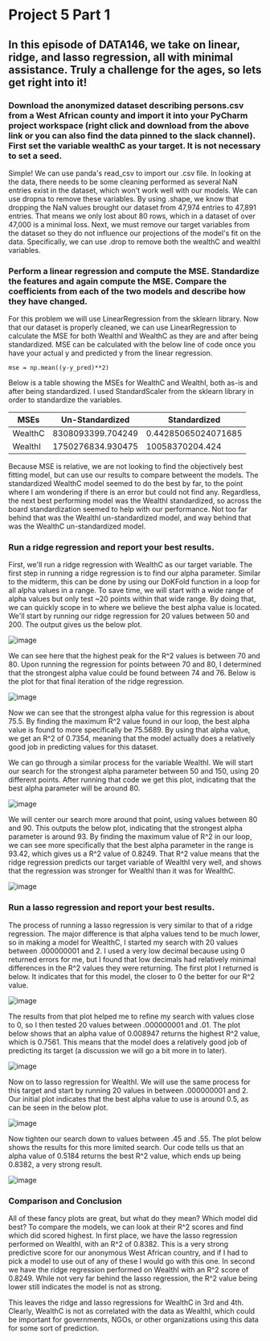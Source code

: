 # Project 5 Part 1

## In this episode of DATA146, we take on linear, ridge, and lasso regression, all with minimal assistance. Truly a challenge for the ages, so lets get right into it!


### Download the anonymized dataset describing persons.csv from a West African county and import it into your PyCharm project workspace (right click and download from the above link or you can also find the data pinned to the slack channel). First set the variable wealthC as your target. It is not necessary to set a seed.

Simple! We can use panda's read_csv to import our .csv file. In looking at the data, there needs to be some cleaning performed as several NaN entries exist in the dataset, which won't work well with our models. We can use dropna to remove these variables. By using .shape, we know that dropping the NaN values brought our dataset from 47,974 entries to 47,891 entries. That means we only lost about 80 rows, which in a dataset of over 47,000 is a minimal loss. Next, we must remove our target variables from the dataset so they do not influence our projections of the model's fit on the data. Specifically, we can use .drop to remove both the wealthC and wealthI variables. 



### Perform a linear regression and compute the MSE. Standardize the features and again compute the MSE. Compare the coefficients from each of the two models and describe how they have changed.

For this problem we will use LinearRegression from the sklearn library. Now that our dataset is properly cleaned, we can use LinearRegression to calculate the MSE for both WealthI and WealthC as they are and after being standardized. MSE can be calculated with the below line of code once you have your actual y and predicted y from the linear regression.

```
mse = np.mean((y-y_pred)**2)
```

Below is a table showing the MSEs for WealthC and WealthI, both as-is and after being standardized. I used StandardScaler from the sklearn library in order to standardize the variables. 

| MSEs  | Un-Standardized | Standardized  |
| ------------- | ------------- | ------------- |
| WealthC | 8308093399.704249  | 0.44285065024071685 |
| WealthI  | 1750276834.930475  | 10058370204.424  |

Because MSE is relative, we are not looking to find the objectively best fitting model, but can use our results to compare betweent the models. The standardized WealthC model seemed to do the best by far, to the point where I am wondering if there is an error but could not find any. Regardless, the next best performing model was the WealthI standardized, so across the board standardization seemed to help with our performance. Not too far behind that was the WealthI un-standardized model, and way behind that was the WealthC un-standardized model. 


### Run a ridge regression and report your best results.

First, we'll run a ridge regression with WealthC as our target variable. The first step in running a ridge regression is to find our alpha parameter. Similar to the midterm, this can be done by using our DoKFold function in a loop for all alpha values in a range. To save time, we will start with a wide range of alpha values but only test ~20 points within that wide range. By doing that, we can quickly scope in to where we believe the best alpha value is located. We'll start by running our ridge regression for 20 values between 50 and 200. The output gives us the below plot.

![image](https://user-images.githubusercontent.com/78165529/115160231-27837600-a065-11eb-92d0-2147bc5f6a8d.png)

We can see here that the highest peak for the R^2 values is between 70 and 80. Upon running the regression for points between 70 and 80, I determined that the strongest alpha value could be found between 74 and 76. Below is the plot for that final iteration of the ridge regression.

![image](https://user-images.githubusercontent.com/78165529/115160280-73ceb600-a065-11eb-89ac-527189820121.png)

Now we can see that the strongest alpha value for this regression is about 75.5. By finding the maximum R^2 value found in our loop, the best alpha value is found to more specifically be 75.5689. By using that alpha value, we get an R^2 of 0.7354, meaning that the model actually does a relatively good job in predicting values for this dataset. 


We can go through a similar process for the variable WealthI. We will start our search for the strongest alpha parameter between 50 and 150, using 20 different points. After running that code we get this plot, indicating that the best alpha parameter will be around 80.

![image](https://user-images.githubusercontent.com/78165529/115160735-dc1e9700-a067-11eb-8a2a-798678029588.png)

We will center our search more around that point, using values between 80 and 90. This outputs the below plot, indicating that the strongest alpha parameter is around 93. By finding the maximum value of R^2 in our loop, we can see more specifically that the best alpha parameter in the range is 93.42, which gives us a R^2 value of 0.8249. That R^2 value means that the ridge regression predicts our target variable of WealthI very well, and shows that the regression was stronger for WealthI than it was for WealthC.



![image](https://user-images.githubusercontent.com/78165529/115160792-299b0400-a068-11eb-908b-0d5b8597620c.png)


### Run a lasso regression and report your best results.

The process of running a lasso regression is very similar to that of a ridge regression. The major difference is that alpha values tend to be much lower, so in making a model for WealthC, I started my search with 20 values between .000000001 and 2. I used a very low decimal because using 0 returned errors for me, but I found that low decimals had relatively minimal differences in the R^2 values they were returning. The first plot I returned is below. It indicates that for this model, the closer to 0 the better for our R^2 value. 

![image](https://user-images.githubusercontent.com/78165529/115161445-a67bad00-a06b-11eb-8c03-b3667427aa7a.png)

The results from that plot helped me to refine my search with values close to 0, so I then tested 20 values between .000000001 and .01. The plot below shows that an alpha value of  0.008947 returns the highest R^2 value, which is 0.7561. This means that the model does a relatively good job of predicting its target (a discussion we will go a bit more in to later).

![image](https://user-images.githubusercontent.com/78165529/115161394-69afb600-a06b-11eb-9e6a-37d0e541ca37.png)

Now on to lasso regression for WealthI. We will use the same process for this target and start by running 20 values in between .000000001 and 2. Our initial plot indicates that the best alpha value to use is around 0.5, as can be seen in the below plot. 

![image](https://user-images.githubusercontent.com/78165529/115161581-90bab780-a06c-11eb-861f-5feeceabd5db.png)

Now tighten our search down to values between .45 and .55. The plot below shows the results for this more limited search. Our code tells us that an alpha value of 0.5184 returns the best R^2 value, which ends up being 0.8382, a very strong result.

![image](https://user-images.githubusercontent.com/78165529/115161791-9b298100-a06d-11eb-80a7-e0eaa476429d.png)

### Comparison and Conclusion

All of these fancy plots are great, but what do they mean? Which model did best? To compare the models, we can look at their R^2 scores and find which did scored highest. In first place, we have the lasso regression performed on WealthI, with an R^2 of 0.8382. This is a very strong predictive score for our anonymous West African country, and if I had to pick a model to use out of any of these I would go with this one. In second we have the ridge regression performed on WealthI with an R^2 score of 0.8249. While not very far behind the lasso regression, the R^2 value being lower still indicates the model is not as strong. 

This leaves the ridge and lasso regressions for WealthC in 3rd and 4th. Clearly, WealthC is not as correlated with the data as WealthI, which could be important for governments, NGOs, or other organizations using this data for some sort of prediction. 


